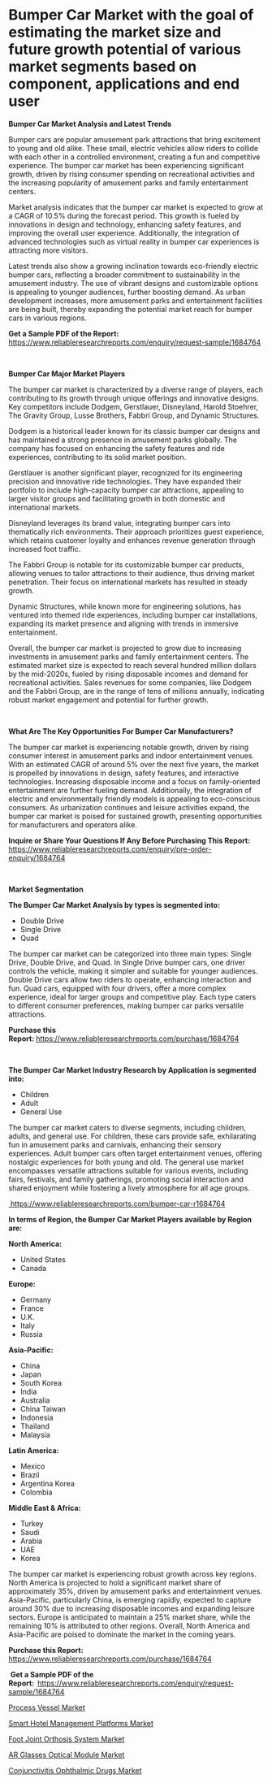 <p><h1>Bumper Car Market with the goal of estimating the market size and future growth potential of various market segments based on component, applications and end user</h1></p><p><strong>Bumper Car Market Analysis and Latest Trends</strong></p>
<p><p>Bumper cars are popular amusement park attractions that bring excitement to young and old alike. These small, electric vehicles allow riders to collide with each other in a controlled environment, creating a fun and competitive experience. The bumper car market has been experiencing significant growth, driven by rising consumer spending on recreational activities and the increasing popularity of amusement parks and family entertainment centers.</p><p>Market analysis indicates that the bumper car market is expected to grow at a CAGR of 10.5% during the forecast period. This growth is fueled by innovations in design and technology, enhancing safety features, and improving the overall user experience. Additionally, the integration of advanced technologies such as virtual reality in bumper car experiences is attracting more visitors. </p><p>Latest trends also show a growing inclination towards eco-friendly electric bumper cars, reflecting a broader commitment to sustainability in the amusement industry. The use of vibrant designs and customizable options is appealing to younger audiences, further boosting demand. As urban development increases, more amusement parks and entertainment facilities are being built, thereby expanding the potential market reach for bumper cars in various regions.</p></p>
<p><strong>Get a Sample PDF of the Report:&nbsp;</strong> <a href="https://www.reliableresearchreports.com/enquiry/request-sample/1684764?utm_campaign=1471&utm_medium=2&utm_source=Github&utm_content=ia&utm_term=16102024&utm_id=bumper-car">https://www.reliableresearchreports.com/enquiry/request-sample/1684764</a></p>
<p>&nbsp;</p>
<p><strong>Bumper Car Major Market Players</strong></p>
<p><p>The bumper car market is characterized by a diverse range of players, each contributing to its growth through unique offerings and innovative designs. Key competitors include Dodgem, Gerstlauer, Disneyland, Harold Stoehrer, The Gravity Group, Lusse Brothers, Fabbri Group, and Dynamic Structures.</p><p>Dodgem is a historical leader known for its classic bumper car designs and has maintained a strong presence in amusement parks globally. The company has focused on enhancing the safety features and ride experiences, contributing to its solid market position. </p><p>Gerstlauer is another significant player, recognized for its engineering precision and innovative ride technologies. They have expanded their portfolio to include high-capacity bumper car attractions, appealing to larger visitor groups and facilitating growth in both domestic and international markets.</p><p>Disneyland leverages its brand value, integrating bumper cars into thematically rich environments. Their approach prioritizes guest experience, which retains customer loyalty and enhances revenue generation through increased foot traffic.</p><p>The Fabbri Group is notable for its customizable bumper car products, allowing venues to tailor attractions to their audience, thus driving market penetration. Their focus on international markets has resulted in steady growth.</p><p>Dynamic Structures, while known more for engineering solutions, has ventured into themed ride experiences, including bumper car installations, expanding its market presence and aligning with trends in immersive entertainment.</p><p>Overall, the bumper car market is projected to grow due to increasing investments in amusement parks and family entertainment centers. The estimated market size is expected to reach several hundred million dollars by the mid-2020s, fueled by rising disposable incomes and demand for recreational activities. Sales revenues for some companies, like Dodgem and the Fabbri Group, are in the range of tens of millions annually, indicating robust market engagement and potential for further growth.</p></p>
<p>&nbsp;</p>
<p><strong>What Are The Key Opportunities For Bumper Car Manufacturers?</strong></p>
<p><p>The bumper car market is experiencing notable growth, driven by rising consumer interest in amusement parks and indoor entertainment venues. With an estimated CAGR of around 5% over the next five years, the market is propelled by innovations in design, safety features, and interactive technologies. Increasing disposable income and a focus on family-oriented entertainment are further fueling demand. Additionally, the integration of electric and environmentally friendly models is appealing to eco-conscious consumers. As urbanization continues and leisure activities expand, the bumper car market is poised for sustained growth, presenting opportunities for manufacturers and operators alike.</p></p>
<p><strong>Inquire or Share Your Questions If Any Before Purchasing This Report:</strong> <a href="https://www.reliableresearchreports.com/enquiry/pre-order-enquiry/1684764?utm_campaign=1471&utm_medium=2&utm_source=Github&utm_content=ia&utm_term=16102024&utm_id=bumper-car">https://www.reliableresearchreports.com/enquiry/pre-order-enquiry/1684764</a></p>
<p>&nbsp;</p>
<p><strong>Market Segmentation</strong></p>
<p><strong>The Bumper Car Market Analysis by types is segmented into:</strong></p>
<p><ul><li>Double Drive</li><li>Single Drive</li><li>Quad</li></ul></p>
<p><p>The bumper car market can be categorized into three main types: Single Drive, Double Drive, and Quad. In Single Drive bumper cars, one driver controls the vehicle, making it simpler and suitable for younger audiences. Double Drive cars allow two riders to operate, enhancing interaction and fun. Quad cars, equipped with four drivers, offer a more complex experience, ideal for larger groups and competitive play. Each type caters to different consumer preferences, making bumper car parks versatile attractions.</p></p>
<p><strong>Purchase this Report:&nbsp;</strong><a href="https://www.reliableresearchreports.com/purchase/1684764?utm_campaign=1471&utm_medium=2&utm_source=Github&utm_content=ia&utm_term=16102024&utm_id=bumper-car">https://www.reliableresearchreports.com/purchase/1684764</a></p>
<p>&nbsp;</p>
<p><strong>The Bumper Car Market Industry Research by Application is segmented into:</strong></p>
<p><ul><li>Children</li><li>Adult</li><li>General Use</li></ul></p>
<p><p>The bumper car market caters to diverse segments, including children, adults, and general use. For children, these cars provide safe, exhilarating fun in amusement parks and carnivals, enhancing their sensory experiences. Adult bumper cars often target entertainment venues, offering nostalgic experiences for both young and old. The general use market encompasses versatile attractions suitable for various events, including fairs, festivals, and family gatherings, promoting social interaction and shared enjoyment while fostering a lively atmosphere for all age groups.</p></p>
<p><a href="https://www.reliableresearchreports.com/bumper-car-r1684764?utm_campaign=1471&utm_medium=2&utm_source=Github&utm_content=ia&utm_term=16102024&utm_id=bumper-car">&nbsp;https://www.reliableresearchreports.com/bumper-car-r1684764</a></p>
<p><strong>In terms of Region, the Bumper Car Market Players available by Region are:</strong></p>
<p>
    <p> <strong> North America: </strong>
        <ul>
            <li>United States</li>
            <li>Canada</li>
        </ul>
        </p> 
    <p> <strong> Europe: </strong>
        <ul>
            <li>Germany</li>
            <li>France</li>
            <li>U.K.</li>
            <li>Italy</li>
            <li>Russia</li>
        </ul>
        </p> 
    <p> <strong> Asia-Pacific: </strong>
        <ul>
            <li>China</li>
            <li>Japan</li>
            <li>South Korea</li>
            <li>India</li>
            <li>Australia</li>
            <li>China Taiwan</li>
            <li>Indonesia</li>
            <li>Thailand</li>
            <li>Malaysia</li>
        </ul>
        </p> 
    <p> <strong> Latin America: </strong>
        <ul>
            <li>Mexico</li>
            <li>Brazil</li>
            <li>Argentina Korea</li>
            <li>Colombia</li>
        </ul>
        </p> 
    <p> <strong> Middle East & Africa: </strong>
        <ul>
            <li>Turkey</li>
            <li>Saudi</li>
            <li>Arabia</li>
            <li>UAE</li>
            <li>Korea</li>
        </ul>
    </p>
    </p>
<p><p>The bumper car market is experiencing robust growth across key regions. North America is projected to hold a significant market share of approximately 35%, driven by amusement parks and entertainment venues. Asia-Pacific, particularly China, is emerging rapidly, expected to capture around 30% due to increasing disposable incomes and expanding leisure sectors. Europe is anticipated to maintain a 25% market share, while the remaining 10% is attributed to other regions. Overall, North America and Asia-Pacific are poised to dominate the market in the coming years.</p></p>
<p><strong>Purchase this Report: </strong><a href="https://www.reliableresearchreports.com/purchase/1684764?utm_campaign=1471&utm_medium=2&utm_source=Github&utm_content=ia&utm_term=16102024&utm_id=bumper-car">https://www.reliableresearchreports.com/purchase/1684764</a></p>
<p>&nbsp;<strong>Get a Sample PDF of the Report:&nbsp;&nbsp;</strong><a href="https://www.reliableresearchreports.com/enquiry/request-sample/1684764?utm_campaign=1471&utm_medium=2&utm_source=Github&utm_content=ia&utm_term=16102024&utm_id=bumper-car">https://www.reliableresearchreports.com/enquiry/request-sample/1684764</a></p>
<p><strong></strong></p>
<p><p><a href="https://github.com/luckyshygirl/Market-Research-Report-List-6/blob/main/process-vessel-market.md?utm_campaign=1471&utm_medium=2&utm_source=Github&utm_content=ia&utm_term=16102024&utm_id=bumper-car">Process Vessel Market</a></p><p><a href="https://www.linkedin.com/pulse/charting-future-comprehensive-analysis-global-smart-hotel-management-omvnf?utm_campaign=1471&utm_medium=2&utm_source=Github&utm_content=ia&utm_term=16102024&utm_id=bumper-car">Smart Hotel Management Platforms Market</a></p><p><a href="https://www.linkedin.com/pulse/foot-joint-orthosis-system-mosaic-piecing-together-global-market-ukwkf?utm_campaign=1471&utm_medium=2&utm_source=Github&utm_content=ia&utm_term=16102024&utm_id=bumper-car">Foot Joint Orthosis System Market</a></p><p><a href="https://www.linkedin.com/pulse/ar-glasses-optical-module-market-velocity-4-cagr-trajectory-jsovf?utm_campaign=1471&utm_medium=2&utm_source=Github&utm_content=ia&utm_term=16102024&utm_id=bumper-car">AR Glasses Optical Module Market</a></p><p><a href="https://www.linkedin.com/pulse/global-conjunctivitis-ophthalmic-drugs-market-trends-forecasts-bkotf?utm_campaign=1471&utm_medium=2&utm_source=Github&utm_content=ia&utm_term=16102024&utm_id=bumper-car">Conjunctivitis Ophthalmic Drugs Market</a></p></p>